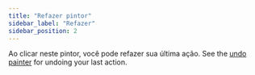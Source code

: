 ```yaml
---
title: "Refazer pintor"
sidebar_label: "Refazer"
sidebar_position: 2
---
```


Ao clicar neste pintor, você pode refazer sua última ação. See the [undo painter](undo) for undoing your last action.

